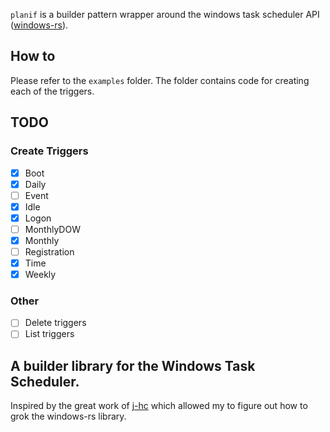`planif` is a builder pattern wrapper around the windows task scheduler API ([windows-rs](https://github.com/microsoft/windows-rs)).

## How to
Please refer to the `examples` folder. The folder contains code for creating each of the triggers.

## TODO
### Create Triggers
- [x] Boot 
- [x] Daily 
- [ ] Event 
- [x] Idle 
- [x] Logon 
- [ ] MonthlyDOW 
- [x] Monthly 
- [ ] Registration 
- [x] Time 
- [x] Weekly 

### Other
- [ ] Delete triggers
- [ ] List triggers

## A builder library for the Windows Task Scheduler.

Inspired by the great work of [j-hc](https://github.com/j-hc/windows-taskscheduler-api-rust) which allowed my to figure out how to grok the windows-rs library.
